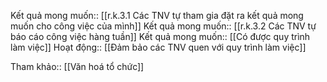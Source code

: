 Kết quả mong muốn:: [[r.k.3.1 Các TNV tự tham gia đặt ra kết quả mong muốn cho công việc của mình]]
Kết quả mong muốn:: [[r.k.3.2 Các TNV tự báo cáo công việc hàng tuần]]
Kết quả mong muốn:: [[Có được quy trình làm việc]]
Hoạt động:: [[Đảm bảo các TNV quen với quy trình làm việc]]

Tham khảo:: [[Văn hoá tổ chức]]